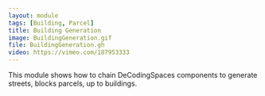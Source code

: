 ```yaml
---
layout: module
tags: [Building, Parcel]
title: Building Generation
image: BuildingGeneration.gif
file: BuildingGeneration.gh
video: https://vimeo.com/187953333
---
```


This module shows how to chain DeCodingSpaces components to generate streets, blocks parcels, up to buildings.
